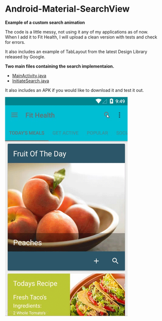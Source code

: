 # Android-Material-SearchView

**Example of a custom search animation**

The code is a little messy, not using it any of my applications as of now.  When I add it to Fit Health, I will upload a clean version with tests and check for errors. 

It also includes an example of TabLayout from the latest Design Library released by Google. 

**Two main files containing the search implementaion.**
- [MainActivity.java](/app/src/main/java/com/eugene/fithealth/Activities/MainActivity.java) 
- [InitiateSearch.java](/app/src/main/java/com/eugene/fithealth/Utilities/InitiateSearch.java) 

It also includes an APK if you would like to download it and test it out. 


![thumbs up](/repo/example.gif)
